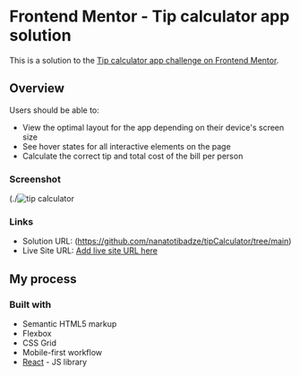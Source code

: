 # Frontend Mentor - Tip calculator app solution

This is a solution to the [Tip calculator app challenge on Frontend Mentor](https://www.frontendmentor.io/challenges/tip-calculator-app-ugJNGbJUX).

## Overview

Users should be able to:

- View the optimal layout for the app depending on their device's screen size
- See hover states for all interactive elements on the page
- Calculate the correct tip and total cost of the bill per person

### Screenshot

(./![tip calculator](https://github.com/nanatotibadze/tipCalculator/assets/106735126/5b599adb-386a-4ff4-89c5-2cb95a45d8a3)


### Links

- Solution URL: (https://github.com/nanatotibadze/tipCalculator/tree/main)
- Live Site URL: [Add live site URL here](https://your-live-site-url.com)

## My process

### Built with

- Semantic HTML5 markup
- Flexbox
- CSS Grid
- Mobile-first workflow
- [React](https://reactjs.org/) - JS library
